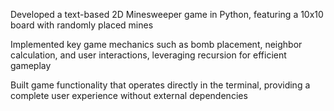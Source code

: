 Developed a text-based 2D Minesweeper game in Python, featuring a 10x10 board with randomly placed mines

Implemented key game mechanics such as bomb placement, neighbor calculation, and user interactions, leveraging recursion for efficient gameplay

Built game functionality that operates directly in the terminal, providing a complete user experience without external dependencies
